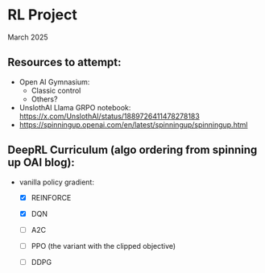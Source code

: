 
# RL Project
March 2025



## Resources to attempt:
- Open AI Gymnasium:
    - Classic control
    - Others?
- UnslothAI Llama GRPO notebook: https://x.com/UnslothAI/status/1889726411478278183
- https://spinningup.openai.com/en/latest/spinningup/spinningup.html



## DeepRL Curriculum (algo ordering from spinning up OAI blog):
- vanilla policy gradient:
    - [x] REINFORCE
    - [x] DQN
    - [ ] A2C
    - [ ] PPO (the variant with the clipped objective)
    - [ ] DDPG


